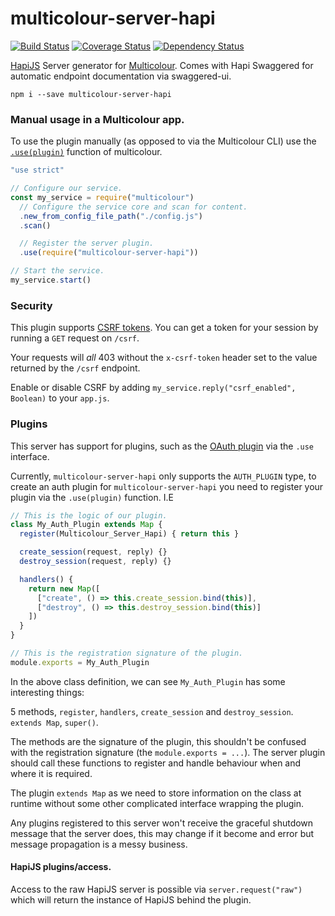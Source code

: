 # multicolour-server-hapi

[![Build Status](https://travis-ci.org/Multicolour/multicolour-server-hapi.svg)](https://travis-ci.org/Multicolour/multicolour-server-hapi)
[![Coverage Status](https://coveralls.io/repos/Multicolour/multicolour-server-hapi/badge.svg?branch=master&service=github)](https://coveralls.io/github/Multicolour/multicolour-server-hapi?branch=master)
[![Dependency Status](https://david-dm.org/Multicolour/multicolour-server-hapi.svg)](https://david-dm.org/Multicolour/multicolour-server-hapi)

[HapiJS][hapi] Server generator for [Multicolour][multicolour]. Comes with Hapi
Swaggered for automatic endpoint documentation via swaggered-ui.

`npm i --save multicolour-server-hapi`

### Manual usage in a Multicolour app.

To use the plugin manually (as opposed to via the Multicolour CLI) use the [`.use(plugin)`][usedocs] function of multicolour.

```js
"use strict"

// Configure our service.
const my_service = require("multicolour")
  // Configure the service core and scan for content.
  .new_from_config_file_path("./config.js")
  .scan()

  // Register the server plugin.
  .use(require("multicolour-server-hapi"))

// Start the service.
my_service.start()
```

### Security

This plugin supports [CSRF tokens](https://www.owasp.org/index.php/Cross-Site_Request_Forgery_(CSRF)_Prevention_Cheat_Sheet). You can get a token for your session by running a `GET` request on `/csrf`.

Your requests will *all* 403 without the `x-csrf-token` header set to the value returned by the `/csrf` endpoint.

Enable or disable CSRF by adding `my_service.reply("csrf_enabled", Boolean)` to your `app.js`.

### Plugins

This server has support for plugins, such as the [OAuth plugin][oauth plugin] via
 the `.use` interface.

Currently, `multicolour-server-hapi` only supports the `AUTH_PLUGIN` type, to create
an auth plugin for `multicolour-server-hapi` you need to register your plugin via
the `.use(plugin)` function. I.E

```js
// This is the logic of our plugin.
class My_Auth_Plugin extends Map {
  register(Multicolour_Server_Hapi) { return this }

  create_session(request, reply) {}
  destroy_session(request, reply) {}

  handlers() {
    return new Map([
      ["create", () => this.create_session.bind(this)],
      ["destroy", () => this.destroy_session.bind(this)]
    ])
  }
}

// This is the registration signature of the plugin.
module.exports = My_Auth_Plugin
```

In the above class definition, we can see `My_Auth_Plugin` has some interesting things:  

5 methods, `register`, `handlers`, `create_session` and `destroy_session`.  
`extends Map`, `super()`.

The methods are the signature of the plugin, this shouldn't be confused with the registration signature (the `module.exports = ...`). The server plugin should call these functions to register and handle behaviour when and where it is required.

The plugin `extends Map` as we need to store information on the class at runtime without
some other complicated interface wrapping the plugin.

Any plugins registered to this server won't receive the graceful shutdown message that the server does, this may change if it become and error but message propagation is a messy business.

#### HapiJS plugins/access.

Access to the raw HapiJS server is possible via `server.request("raw")` which will
return the instance of HapiJS behind the plugin.

[hapi]: hapijs.com
[multicolour]: https://github.com/Multicolour/multicolour
[oauth plugin]: https://github.com/Multicolour/multicolour-auth-oauth
[usedocs]: https://github.com/Multicolour/multicolour/wiki/Multicolour#use
